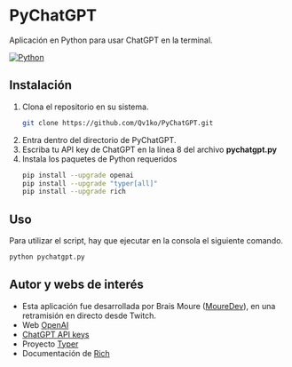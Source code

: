 # PyChatGPT
Aplicación en Python para usar ChatGPT en la terminal.

[![Python](https://img.shields.io/badge/Python-3+-477CAE?style=flat-square&logo=python&logoColor=white)](https://www.python.org)

## Instalación
1. Clona el repositorio en su sistema. 
    ```bash
    git clone https://github.com/Qv1ko/PyChatGPT.git
    ```
2. Entra dentro del directorio de PyChatGPT.
3. Escriba tu API key de ChatGPT en la línea 8 del archivo **pychatgpt.py**
4. Instala los paquetes de Python requeridos
    ```bash
    pip install --upgrade openai
    pip install --upgrade "typer[all]"
    pip install --upgrade rich
    ```
## Uso
Para utilizar el script, hay que ejecutar en la consola el siguiente comando.
```bash
python pychatgpt.py
```

## Autor y webs de interés
- Esta aplicación fue desarrollada por Brais Moure ([MoureDev](https://github.com/mouredev)), en una retramisión en directo desde Twitch.
- Web [OpenAI](https://platform.openai.com)
- [ChatGPT API keys](https://platform.openai.com/account/api-keys)
- Proyecto [Typer](https://typer.tiangolo.com)
- Documentación de [Rich](https://rich.readthedocs.io/en/stable)
